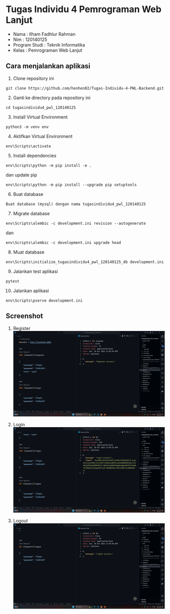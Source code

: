 # Tugas Individu 4 Pemrograman Web Lanjut

- Nama : Ilham Fadhlur Rahman
- Nim : 120140125
- Program Studi : Teknik Informatika
- Kelas : Pemrograman Web Lanjut

## Cara menjalankan aplikasi

1. Clone repository ini 

```
git clone https://github.com/henhen02/Tugas-Individu-4-PWL-Backend.git
```

2. Ganti ke directory pada repository ini

```
cd tugasindividu4_pwl_120140125 
```

3. Install Virtual Environment

```
python3 -m venv env
```

4. Aktifkan Virtual Environment

```
env\Scripts\activate
```

5. Install dependencies

```
env\Scripts\python -m pip install -e .
```

dan update pip

```
env\Scripts\python -m pip install --upgrade pip setuptools
```

6. Buat database

```
Buat database (mysql) dengan nama tugasindividu4_pwl_120140125
```

7. Migrate database 

```
env\Scripts\alembic -c development.ini revision --autogenerate
```

dan

```
env\Scripts\alembic -c development.ini upgrade head
```

8. Muat database

```
env\Scripts\initialize_tugasindividu4_pwl_120140125_db development.ini
```

9. Jalankan test aplikasi

```
pytest
```

10. Jalankan aplikasi

```
env\Scripts\pserve development.ini
```

## Screenshot

1. Register
![register](./public/register.png)

2. Login 
![login](./public/login.png)

3. Logout
![logout](./public/logout.png)

